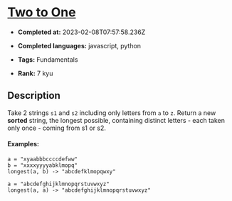 # [Two to One](https://www.codewars.com/kata/5656b6906de340bd1b0000ac)

- **Completed at:** 2023-02-08T07:57:58.236Z

- **Completed languages:** javascript, python

- **Tags:** Fundamentals

- **Rank:** 7 kyu

## Description

Take 2 strings `s1` and `s2` including only letters from `a` to `z`.
Return a new **sorted** string, the longest possible, containing distinct letters - each taken only once - coming from s1 or s2.

#### Examples:
```
a = "xyaabbbccccdefww"
b = "xxxxyyyyabklmopq"
longest(a, b) -> "abcdefklmopqwxy"

a = "abcdefghijklmnopqrstuvwxyz"
longest(a, a) -> "abcdefghijklmnopqrstuvwxyz"
```
